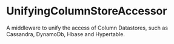 UnifyingColumnStoreAccessor
===========================

A middleware to unify the access of Column Datastores, such as Cassandra, DynamoDb, Hbase and Hypertable.

